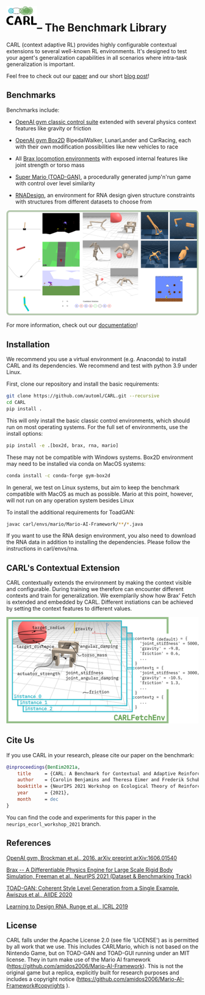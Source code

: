 <img align="left" width="80" src="./docs/source/figures/CARL_logo.png" alt="CARL">

# – The Benchmark Library
CARL (context adaptive RL) provides highly configurable contextual extensions
to several well-known RL environments. 
It's designed to test your agent's generalization capabilities
in all scenarios where intra-task generalization is important.

Feel free to check out our [paper](https://arxiv.org/abs/2110.02102) and our short [blog post](https://www.automl.org/carl-a-benchmark-to-study-generalization-in-reinforcement-learning/)!

## Benchmarks
Benchmarks include:
- [OpenAI gym classic control suite](https://gym.openai.com/envs/#classic_control) extended with several physics 
  context features like gravity or friction
    
- [OpenAI gym Box2D](https://gym.openai.com/envs/#box2d) BipedalWalker, LunarLander and
  CarRacing, each with their own modification possibilities like
  new vehicles to race
  
- All [Brax locomotion environments](https://github.com/google/brax) with exposed internal features
  like joint strength or torso mass
  
- [Super Mario (TOAD-GAN)](https://github.com/Mawiszus/TOAD-GAN), a procedurally generated jump'n'run game with control
  over level similarity
  
- [RNADesign](https://github.com/automl/learna/), an environment for RNA design given structure
  constraints with structures from different datasets to choose from

![Screenshot of each environment included in CARL.](./docs/source/figures/envs_overview.png)

For more information, check out our [documentation](https://carl.readthedocs.io/en/latest/)!


## Installation
We recommend you use a virtual environment (e.g. Anaconda) to
install CARL and its dependencies. We recommend and test with python 3.9 under Linux.

First, clone our repository and install the basic requirements:
```bash
git clone https://github.com/automl/CARL.git --recursive
cd CARL
pip install .
```

This will only install the basic classic control environments, which should run on most operating systems. For the full set of environments, use the install options:
```bash
pip install -e .[box2d, brax, rna, mario]
```

These may not be compatible with Windows systems. Box2D environment may need to be installed via conda on MacOS systems:
```bash
conda install -c conda-forge gym-box2d
```

In general, we test on Linux systems, but aim to keep the benchmark compatible with MacOS as much as possible.
Mario at this point, however, will not run on any operation system besides Linux

To install the additional requirements for ToadGAN:
```bash
javac carl/envs/mario/Mario-AI-Framework/**/*.java
```

If you want to use the RNA design environment, you also need to download the RNA data
in addition to installing the dependencies. Please follow the instructions in carl/envs/rna.

## CARL's Contextual Extension
CARL contextually extends the environment by making the context visible and configurable.
During training we therefore can encounter different contexts and train for generalization.
We exemplarily show how Brax' Fetch is extended and embedded by CARL.
Different instiations can be achieved by setting the context features to different values.

![CARL contextually extends Brax' Fetch.](./docs/source/figures/concept.png)

## Cite Us
If you use CARL in your research, please cite our paper on the benchmark:
```bibtex
@inproceedings{BenEim2021a,
    title     = {CARL: A Benchmark for Contextual and Adaptive Reinforcement Learning},
    author    = {Carolin Benjamins and Theresa Eimer and Frederik Schubert and André Biedenkapp and Bodo Rosenhahn and Frank Hutter and Marius Lindauer},
    booktitle = {NeurIPS 2021 Workshop on Ecological Theory of Reinforcement Learning},
    year      = {2021},
    month     = dec
}
```

You can find the code and experiments for this paper in the `neurips_ecorl_workshop_2021` branch.

## References
[OpenAI gym, Brockman et al., 2016. arXiv preprint arXiv:1606.01540](https://arxiv.org/pdf/1606.01540.pdf)

[Brax -- A Differentiable Physics Engine for Large Scale
Rigid Body Simulation, Freeman et al., NeurIPS 2021 (Dataset &
Benchmarking Track)](https://arxiv.org/pdf/2106.13281.pdf)

[TOAD-GAN: Coherent Style Level Generation from a Single Example,
Awiszus et al., AIIDE 2020](https://arxiv.org/pdf/2008.01531.pdf)

[Learning to Design RNA, Runge et al., ICRL 2019](https://arxiv.org/pdf/1812.11951.pdf)

## License
CARL falls under the Apache License 2.0 (see file 'LICENSE') as is permitted by all
work that we use. This includes CARLMario, which is not based on the Nintendo Game, but on
TOAD-GAN and TOAD-GUI running under an MIT license. They in turn make use of the Mario AI framework
(https://github.com/amidos2006/Mario-AI-Framework). This is not the original game but a replica,
explicitly built for research purposes and includes a copyright notice (https://github.com/amidos2006/Mario-AI-Framework#copyrights ).
